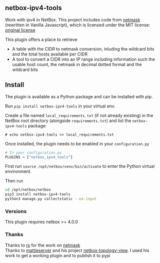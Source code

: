 ## netbox-ipv4-tools

Work with ipv4 in NetBox.
This project includes code from [netmask](https://github.com/rs/node-netmask) (rewritten in Vanilla Javascript), which is licensed under the MIT license: [original license](https://github.com/rs/node-netmask/blob/master/LICENSE.md)

This plugin offers a place to retrieve
 - A table with the CIDR to netmask conversion, inluding the wildcard bits and the total hosts available per CIDR
 - A tool to convert a CIDR into an IP range including information such the usable host count, the netmask in decimal dotted format and the wildcard bits

## Install

The plugin is available as a Python package and can be installed with pip.

Run `pip install netbox-ipv4-tools` in your virtual env.

Create a file named `local_requirements.txt` (if not already existing) in the NetBox root directory (alongside `requirements.txt`) and list the `netbox-ipv4-tools` package:

```no-highlight
# echo netbox-ipv4-tools >> local_requirements.txt
```

Once installed, the plugin needs to be enabled in your `configuration.py`

```python
# In your configuration.py
PLUGINS = ["netbox_ipv4_tools"]
```

First run `source /opt/netbox/venv/bin/activate` to enter the Python virtual environment.


Then run 
```bash
cd /opt/netbox/netbox
pip3 install netbox-ipv4-tools
python3 manage.py collectstatic --no-input
```

### Versions
This plugin requires netbox >= 4.0.0

### Thanks
Thanks to [rs](https://github.com/rs) for the work on [netmask](https://github.com/rs/node-netmask)  
Thanks to [mattieserver](https://github.com/mattieserver) and his project [netbox-topology-view](https://github.com/mattieserver/netbox-topology-views). I used his work to get a working plugin and to publish it to pypi
